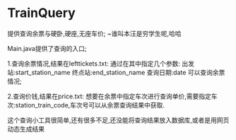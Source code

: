 # TrainQuery
提供查询余票与硬卧,硬座,无座车价;
~谁叫本汪是穷学生呢,哈哈

Main.java提供了查询的入口;

1.查询余票情况,结果在lefttickets.txt:
通过在其中指定几个参数:
出发站:start_station_name
终点站:end_station_name
查询日期:date
可以查询余票情况;

2.查询价钱,结果在price.txt:
想要在余票中指定车次进行查询单价,需要指定车次:station_train_code,车次号可以从余票查询结果中获取.



这个查询小工具很简单,还有很多不足,还没能将查询结果放入数据库,或者是用网页动态生成结果
